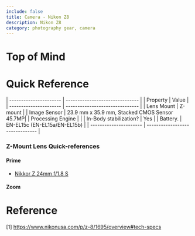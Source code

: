 ```yaml
---
include: false
title: Camera - Nikon Z8 
description: Nikon Z8
category: photography gear, camera
---
```


# Top of Mind

# Quick Reference

| ---------------------- | ------------------------------- |
| Property               | Value                           |
| ---------------------- | ------------------------------- |
| Lens Mount             | Z-mount                         |
| Image Sensor           | 23.9 mm x 35.9 mm, Stacked CMOS Sensor 45.7MP|
| Processing Engine      |                                 |
| In-Body stabilization? | Yes                             |
| Battery.               | EN-EL15c (EN-EL15a/EN-EL15b)    |
| ---------------------- | ------------------------------- |


### Z-Mount Lens Quick-references

#### Prime
- [Nikkor Z 24mm f/1.8 S](nikkor-z24mmf18s.md)

#### Zoom


# Reference

[1] https://www.nikonusa.com/p/z-8/1695/overview#tech-specs
